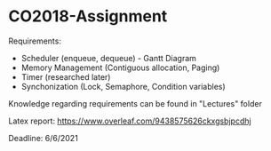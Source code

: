 # CO2018-Assignment

Requirements:

- Scheduler (enqueue, dequeue) - Gantt Diagram
- Memory Management (Contiguous allocation, Paging)
- Timer (researched later)
- Synchonization (Lock, Semaphore, Condition variables)

Knowledge regarding requirements can be found in "Lectures" folder

Latex report: https://www.overleaf.com/9438575626ckxgsbjpcdhj

Deadline: 6/6/2021
